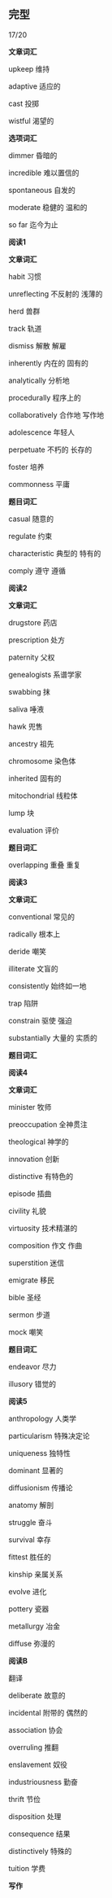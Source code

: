 ## 完型

17/20

**文章词汇**

upkeep 维持

adaptive 适应的

cast 投掷

wistful 渴望的



**选项词汇**

dimmer 昏暗的

incredible 难以置信的

spontaneous 自发的 

moderate 稳健的 温和的

so far 迄今为止



**阅读1**



**文章词汇**



habit 习惯

unreflecting 不反射的 浅薄的

herd 兽群

track 轨道

dismiss 解散 解雇

inherently 内在的 固有的

analytically 分析地

procedurally  程序上的

collaboratively 合作地 写作地

adolescence 年轻人

perpetuate 不朽的 长存的

foster 培养

commonness 平庸



**题目词汇**



casual 随意的

regulate 约束

characteristic 典型的 特有的

comply 遵守 遵循



**阅读2**



**文章词汇**

drugstore 药店

prescription 处方

paternity 父权

genealogists 系谱学家

swabbing 抹

saliva 唾液

hawk 兜售

ancestry 祖先

chromosome 染色体

inherited 固有的

mitochondrial 线粒体

lump 块

evaluation 评价



**题目词汇**



overlapping 重叠 重复



**阅读3**



**文章词汇**



conventional 常见的 

radically 根本上

deride 嘲笑

illiterate 文盲的

consistently 始终如一地

trap 陷阱

constrain 驱使 强迫 

substantially 大量的 实质的



**题目词汇**



**阅读4**

**文章词汇**



minister 牧师

preoccupation 全神贯注

theological 神学的

innovation 创新

distinctive  有特色的

episode 插曲

civility 礼貌

virtuosity 技术精湛的

composition 作文 作曲

superstition 迷信

emigrate 移民

bible 圣经

sermon 步道

mock 嘲笑



**题目词汇**



endeavor 尽力

illusory 错觉的



**阅读5**



anthropology 人类学

particularism 特殊决定论

uniqueness 独特性

dominant 显著的

diffusionism 传播论

anatomy 解剖

struggle 奋斗

survival 幸存

fittest 胜任的

kinship 亲属关系

evolve 进化

pottery 瓷器

metallurgy 冶金

diffuse 弥漫的



**阅读B**

翻译



deliberate 故意的

incidental 附带的 偶然的

association 协会

overruling 推翻

enslavement 奴役

industriousness 勤奋 

thrift 节俭

disposition 处理

consequence 结果

distinctively 特殊的

tuition 学费  																	



**写作**

